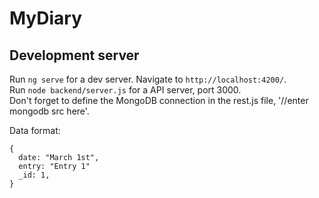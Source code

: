 # MyDiary
## Development server

Run `ng serve` for a dev server. Navigate to `http://localhost:4200/`. <br>
Run `node backend/server.js` for a API server, port 3000. <br>
Don't forget to define the MongoDB connection in the rest.js file, '//enter mongodb src here'. <br>

Data format: 
```
{
  date: "March 1st",
  entry: "Entry 1"
  _id: 1,
}
```
